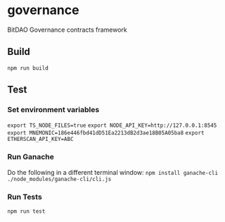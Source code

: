 # governance
BitDAO Governance contracts framework

## Build

`npm run build`

## Test

### Set environment variables

`export TS_NODE_FILES=true`
`export NODE_API_KEY=http://127.0.0.1:8545`
`export MNEMONIC=186e446fbd41dD51Ea2213dB2d3ae18B05A05ba8`
`export ETHERSCAN_API_KEY=ABC`

### Run Ganache

Do the following in a different terminal window:
`npm install ganache-cli`
`./node_modules/ganache-cli/cli.js`

### Run Tests

`npm run test`
